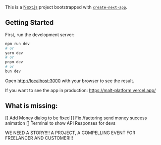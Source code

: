 This is a [Next.js](https://nextjs.org/) project bootstrapped with [`create-next-app`](https://github.com/vercel/next.js/tree/canary/packages/create-next-app).

## Getting Started

First, run the development server:

```bash
npm run dev
# or
yarn dev
# or
pnpm dev
# or
bun dev
```

Open [http://localhost:3000](http://localhost:3000) with your browser to see the result.

If you want to see the app in production: https://malt-platform.vercel.app/

## What is missing:


[] Add Money dialog to be fixed
[] Fix /factoring send money success animation
[] Terminal to show API Responses for devs


WE NEED A STORY!!!! A PROJECT, A COMPELLING EVENT FOR FREELANCER AND CUSTOMER!!!